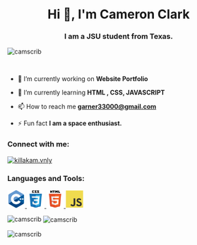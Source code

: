 <h1 align="center">Hi 👋, I'm Cameron Clark</h1>
<h3 align="center">I am a JSU student from Texas.</h3>

<p align="left"> <img src="https://komarev.com/ghpvc/?username=camscrib&label=Profile%20views&color=0e75b6&style=flat" alt="camscrib" /> </p>

<p align="left"> <a href="https://twitter.com/" target="blank"><img src="https://img.shields.io/twitter/follow/?logo=twitter&style=for-the-badge" alt="" /></a> </p>

- 🔭 I’m currently working on **Website Portfolio**

- 🌱 I’m currently learning **HTML , CSS, JAVASCRIPT**

- 📫 How to reach me **garner33000@gmail.com**

- ⚡ Fun fact **I am a space enthusiast.**

<h3 align="left">Connect with me:</h3>
<p align="left">
<a href="https://instagram.com/killakam.vnly" target="blank"><img align="center" src="https://raw.githubusercontent.com/rahuldkjain/github-profile-readme-generator/master/src/images/icons/Social/instagram.svg" alt="killakam.vnly" height="30" width="40" /></a>
</p>

<h3 align="left">Languages and Tools:</h3>
<p align="left"> <a href="https://www.w3schools.com/cpp/" target="_blank" rel="noreferrer"> <img src="https://raw.githubusercontent.com/devicons/devicon/master/icons/cplusplus/cplusplus-original.svg" alt="cplusplus" width="40" height="40"/> </a> <a href="https://www.w3schools.com/css/" target="_blank" rel="noreferrer"> <img src="https://raw.githubusercontent.com/devicons/devicon/master/icons/css3/css3-original-wordmark.svg" alt="css3" width="40" height="40"/> </a> <a href="https://www.w3.org/html/" target="_blank" rel="noreferrer"> <img src="https://raw.githubusercontent.com/devicons/devicon/master/icons/html5/html5-original-wordmark.svg" alt="html5" width="40" height="40"/> </a> <a href="https://developer.mozilla.org/en-US/docs/Web/JavaScript" target="_blank" rel="noreferrer"> <img src="https://raw.githubusercontent.com/devicons/devicon/master/icons/javascript/javascript-original.svg" alt="javascript" width="40" height="40"/> </a> </p>

<p><img align="left" src="https://github-readme-stats.vercel.app/api/top-langs?username=camscrib&show_icons=true&locale=en&layout=compact" alt="camscrib" /></p>

<p>&nbsp;<img align="center" src="https://github-readme-stats.vercel.app/api?username=camscrib&show_icons=true&locale=en" alt="camscrib" /></p>

<p><img align="center" src="https://github-readme-streak-stats.herokuapp.com/?user=camscrib&" alt="camscrib" /></p>
